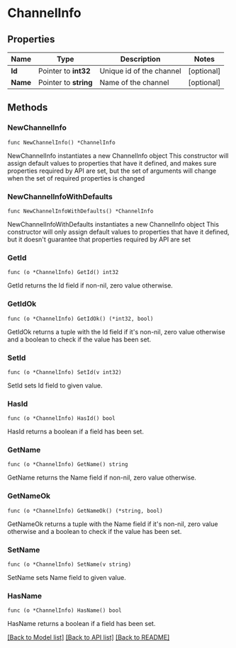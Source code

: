 # ChannelInfo

## Properties

Name | Type | Description | Notes
------------ | ------------- | ------------- | -------------
**Id** | Pointer to **int32** | Unique id of the channel | [optional] 
**Name** | Pointer to **string** | Name of the channel | [optional] 

## Methods

### NewChannelInfo

`func NewChannelInfo() *ChannelInfo`

NewChannelInfo instantiates a new ChannelInfo object
This constructor will assign default values to properties that have it defined,
and makes sure properties required by API are set, but the set of arguments
will change when the set of required properties is changed

### NewChannelInfoWithDefaults

`func NewChannelInfoWithDefaults() *ChannelInfo`

NewChannelInfoWithDefaults instantiates a new ChannelInfo object
This constructor will only assign default values to properties that have it defined,
but it doesn't guarantee that properties required by API are set

### GetId

`func (o *ChannelInfo) GetId() int32`

GetId returns the Id field if non-nil, zero value otherwise.

### GetIdOk

`func (o *ChannelInfo) GetIdOk() (*int32, bool)`

GetIdOk returns a tuple with the Id field if it's non-nil, zero value otherwise
and a boolean to check if the value has been set.

### SetId

`func (o *ChannelInfo) SetId(v int32)`

SetId sets Id field to given value.

### HasId

`func (o *ChannelInfo) HasId() bool`

HasId returns a boolean if a field has been set.

### GetName

`func (o *ChannelInfo) GetName() string`

GetName returns the Name field if non-nil, zero value otherwise.

### GetNameOk

`func (o *ChannelInfo) GetNameOk() (*string, bool)`

GetNameOk returns a tuple with the Name field if it's non-nil, zero value otherwise
and a boolean to check if the value has been set.

### SetName

`func (o *ChannelInfo) SetName(v string)`

SetName sets Name field to given value.

### HasName

`func (o *ChannelInfo) HasName() bool`

HasName returns a boolean if a field has been set.


[[Back to Model list]](../README.md#documentation-for-models) [[Back to API list]](../README.md#documentation-for-api-endpoints) [[Back to README]](../README.md)


